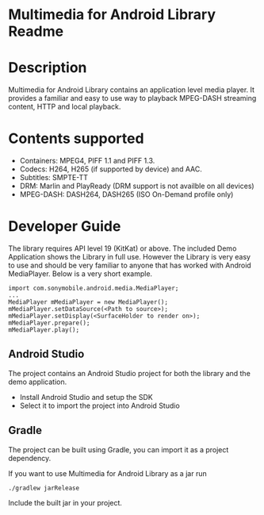 # Multimedia for Android Library Readme

# Description
Multimedia for Android Library contains an application level media player. It provides a familiar and easy to use way to playback MPEG-DASH streaming content, HTTP and local playback.

# Contents supported
  * Containers: MPEG4, PIFF 1.1 and PIFF 1.3.
  * Codecs: H264, H265 (if supported by device) and AAC.
  * Subtitles: SMPTE-TT
  * DRM: Marlin and PlayReady (DRM support is not availble on all devices)
  * MPEG-DASH: DASH264, DASH265 (ISO On-Demand profile only)
  
# Developer Guide
The library requires API level 19 (KitKat) or above.
The included Demo Application shows the Library in full use. However the Library is very easy to use and should be very familiar to anyone that has worked with Android MediaPlayer. Below is a very short example.
```
import com.sonymobile.android.media.MediaPlayer;
...
MediaPlayer mMediaPlayer = new MediaPlayer();
mMediaPlayer.setDataSource(<Path to source>);
mMediaPlayer.setDisplay(<SurfaceHolder to render on>);
mMediaPlayer.prepare();
mMediaPlayer.play();
```

## Android Studio
The project contains an Android Studio project for both the library and the demo application.
* Install Android Studio and setup the SDK 
* Select it to import the project into Android Studio 

## Gradle
The project can be built using Gradle, you can import it as a project dependency.

If you want to use Multimedia for Android Library as a jar run
```
./gradlew jarRelease
```
Include the built jar in your project.
